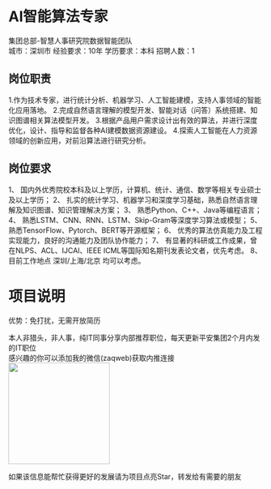 # AI智能算法专家
集团总部-智慧人事研究院数据智能团队  
城市：深圳市 经验要求：10年 学历要求：本科  招聘人数：1

## 岗位职责
1.作为技术专家，进行统计分析、机器学习、人工智能建模，支持人事领域的智能化应用落地。
 2.完成自然语言理解的模型开发、智能对话（问答）系统搭建、知识图谱相关算法模型开发。
 3.根据产品用户需求设计出有效的算法，并进行深度优化，设计、指导和监督各种AI建模数据资源建设。
 4.探索人工智能在人力资源领域的创新应用，对前沿算法进行研究分析。

## 岗位要求
1、	国内外优秀院校本科及以上学历，计算机、统计、通信、数学等相关专业硕士及以上学历；
 2、	扎实的统计学习、机器学习和深度学习基础，熟悉自然语言理解及知识图谱、知识管理解决方案；
 3、	熟悉Python、C++、Java等编程语言；
 4、	熟悉LSTM、CNN、RNN、LSTM、Skip-Gram等深度学习算法或模型；
 5、	熟悉TensorFlow、Pytorch、BERT等开源框架；
 6、	优秀的算法仿真能力及工程实现能力，良好的沟通能力及团队协作能力；
 7、	有显著的科研或工作成果，曾在NLPS、ACL、IJCAI、IEEE ICML等国际知名期刊发表论文者，优先考虑。
 8、   目前工作地点 深圳/上海/北京 均可以考虑。

# 项目说明

优势：免打扰，无需开放简历

本人非猎头，非人事，纯IT同事分享内部推荐职位，每天更新平安集团2个月内发的IT职位  
感兴趣的你可以添加我的微信(zaqweb)获取内推连接  
<img src="https://github.com/zaqweb/PA-IT-JOBS/blob/master/WechatICode.jpeg"  height="200" width="200">

如果该信息能帮忙获得更好的发展请为项目点亮Star，转发给有需要的朋友




